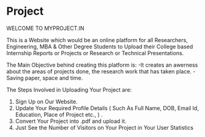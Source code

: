 # Project

WELCOME TO MYPROJECT.IN 

This is a Website which would be an online platform for all Researchers, Engineering, MBA & Other Degree Students to Upload their College based Internship Reports or Projects or Research or Technical Presentations.

The Main Objective behind creating this platform is: 
 -It creates an awerness about the areas of projects done, the research work that has taken place. 
 -Saving paper, space and time. 

The Steps Involved in Uploading Your Project are: 
1. Sign Up on Our Website. 
2. Update Your Required Profile Details ( Such As Full Name, DOB, Email Id, Education, Place of Project etc., ) .
3. Convert Your Project into .pdf and upload it. 
4. Just See the Number of Visitors on Your Project in Your User Statistics 
